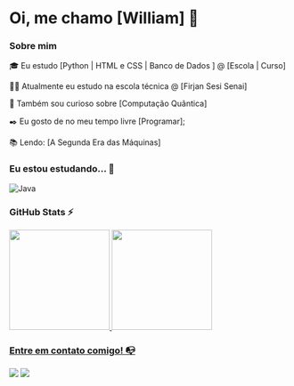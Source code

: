 # Oi, me chamo [William] 👋

### Sobre mim

🎓 Eu estudo [Python | HTML e CSS | Banco de Dados ] @ [Escola | Curso]

👩‍💻 Atualmente eu estudo na escola técnica @ [Firjan Sesi Senai]

🔎 Também sou curioso sobre [Computação Quântica]

✒️ Eu gosto de no meu tempo livre [Programar];

📚 Lendo: [A Segunda Era das Máquinas]


### Eu estou estudando... 🧩
<!-- (Aqui você pode adicionar tecnologias que está estudando, inclusive para aumentar essa lista você listamos algumas das tecnologias ensinadas na nossa [Assinatura On Demand](https://cubos.academy/cubosondemand)) -->

![Java](https://img.shields.io/badge/java-%23ED8B00.svg?style=for-the-badge&logo=openjdk&logoColor=white)


### GitHub Stats ⚡
<div>
<a href="https://github.com/wiponkgkkk">
<img height="180em" src="https://github-readme-stats.vercel.app/api/top-langs/?username=wiponkgkkk&layout=compact&langs_count=7&theme=dracula"/>
<img height="180em" src="https://github-readme-stats.vercel.app/api?username=wiponkgkkk&show_icons=true&theme=dracula&include_all_commits=true&count_private=true"/>
</div>

### Entre em contato comigo! 📭
<div>
<a href="https://instagram.com/g9mes_william" target="_blank"><img src="https://img.shields.io/badge/-Instagram-%23E4405F?style=for-the-badge&logo=instagram&logoColor=white" target="_blank"></a>
<a href="https://www.linkedin.com/in/william-jose-gomes-pinto-junior" target="_blank"><img src="https://img.shields.io/badge/-LinkedIn-%230077B5?style=for-the-badge&logo=linkedin&logoColor=white" target="_blank"></a>   
</div>

